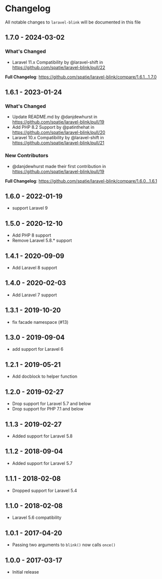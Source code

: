 # Changelog

All notable changes to `laravel-blink` will be documented in this file

## 1.7.0 - 2024-03-02

### What's Changed

* Laravel 11.x Compatibility by @laravel-shift in https://github.com/spatie/laravel-blink/pull/22

**Full Changelog**: https://github.com/spatie/laravel-blink/compare/1.6.1...1.7.0

## 1.6.1 - 2023-01-24

### What's Changed

- Update README.md by @danjdewhurst in https://github.com/spatie/laravel-blink/pull/19
- Add PHP 8.2 Support by @patinthehat in https://github.com/spatie/laravel-blink/pull/20
- Laravel 10.x Compatibility by @laravel-shift in https://github.com/spatie/laravel-blink/pull/21

### New Contributors

- @danjdewhurst made their first contribution in https://github.com/spatie/laravel-blink/pull/19

**Full Changelog**: https://github.com/spatie/laravel-blink/compare/1.6.0...1.6.1

## 1.6.0 - 2022-01-19

- support Laravel 9

## 1.5.0 - 2020-12-10

- Add PHP 8 support
- Remove Laravel 5.8.* support

## 1.4.1 - 2020-09-09

- Add Laravel 8 support

## 1.4.0 - 2020-02-03

- Add Laravel 7 support

## 1.3.1 - 2019-10-20

- fix facade namespace (#13)

## 1.3.0 - 2019-09-04

- add support for Laravel 6

## 1.2.1 - 2019-05-21

- Add docblock to helper function

## 1.2.0 - 2019-02-27

- Drop support for Laravel 5.7 and below
- Drop support for PHP 7.1 and below

## 1.1.3 - 2019-02-27

- Added support for Laravel 5.8

## 1.1.2 - 2018-09-04

- Added support for Laravel 5.7

## 1.1.1 - 2018-02-08

- Dropped support for Laravel 5.4

## 1.1.0 - 2018-02-08

- Laravel 5.6 compatibility

## 1.0.1 - 2017-04-20

- Passing two arguments to `blink()` now calls `once()`

## 1.0.0 - 2017-03-17

- Initial release
